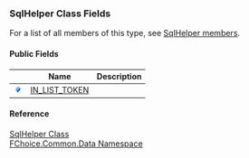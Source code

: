 ﻿### SqlHelper Class Fields

For a list of all members of this type, see [SqlHelper members](FChoice.Common~FChoice.Common.Data.SqlHelper_members.md).

#### Public Fields

|   | Name | Description |
| --- | --- | --- |
| ![Public Field](dotnetimages/publicField.png) | [IN_LIST_TOKEN](FChoice.Common~FChoice.Common.Data.SqlHelper~IN_LIST_TOKEN.md) |   |

#### Reference

[SqlHelper Class](FChoice.Common~FChoice.Common.Data.SqlHelper.md)  
[FChoice.Common.Data Namespace](FChoice.Common~FChoice.Common.Data_namespace.md)